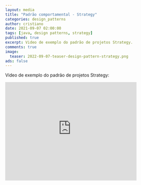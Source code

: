 ```yaml
---
layout: media
title: "Padrão comportamental - Strategy"
categories: design_patterns
author: cristiano
date: 2021-09-07 02:00:00
tags: [java, design patterns, strategy]
published: true
excerpt: Video de exemplo do padrão de projetos Strategy.
comments: true
image:
  teaser: 2022-09-07-teaser-design-pattern-strategy.png
ads: false
---
```


Video de exemplo do padrão de projetos Strategy:

<iframe width="420" height="315" src="https://www.youtube.com/embed/VZqrotWMyUc" frameborder="0" allowfullscreen></iframe>
